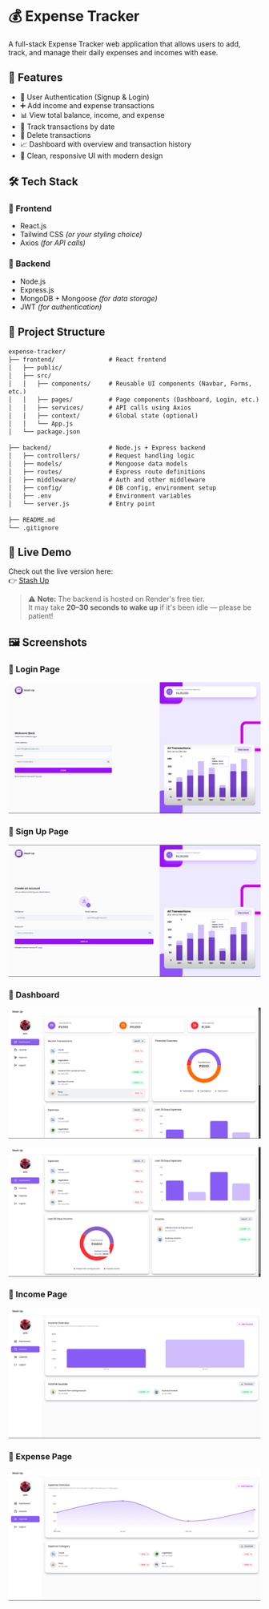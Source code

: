 # 💰 Expense Tracker

A full-stack Expense Tracker web application that allows users to add, track, and manage their daily expenses and incomes with ease.


## 📌 Features

- 🔐 User Authentication (Signup & Login)
- ➕ Add income and expense transactions
- 📊 View total balance, income, and expense
- 📅 Track transactions by date
- 🧾 Delete transactions
- 📈 Dashboard with overview and transaction history
- 🎨 Clean, responsive UI with modern design


## 🛠️ Tech Stack

### 🔹 Frontend
- React.js  
- Tailwind CSS *(or your styling choice)*  
- Axios *(for API calls)*

### 🔹 Backend
- Node.js  
- Express.js  
- MongoDB + Mongoose *(for data storage)*  
- JWT *(for authentication)*

## 📁 Project Structure
```
expense-tracker/
├── frontend/               # React frontend
│   ├── public/
│   ├── src/
│   │   ├── components/     # Reusable UI components (Navbar, Forms, etc.)
│   │   ├── pages/          # Page components (Dashboard, Login, etc.)
│   │   ├── services/       # API calls using Axios
│   │   ├── context/        # Global state (optional)
│   │   └── App.js
│   └── package.json

├── backend/                # Node.js + Express backend
│   ├── controllers/        # Request handling logic
│   ├── models/             # Mongoose data models
│   ├── routes/             # Express route definitions
│   ├── middleware/         # Auth and other middleware
│   ├── config/             # DB config, environment setup
│   ├── .env                # Environment variables
│   └── server.js           # Entry point

├── README.md
└── .gitignore
```

## 🚀 Live Demo

Check out the live version here:  
👉 [Stash Up](https://stashup.vercel.app/login)

> ⚠️ **Note:** The backend is hosted on Render's free tier.  
> It may take **20–30 seconds to wake up** if it's been idle — please be patient!


## 🖼️ Screenshots

### 🔹 Login Page
![Login Page](frontend/expense-tracker/public/login.png)

### 🔹 Sign Up Page
![Login Page](frontend/expense-tracker/public/signup.png)

### 🔹 Dashboard
![Dashboard](frontend/expense-tracker/public/dashboard_1.png)

![Dashboard](frontend/expense-tracker/public/dashboard_2.png)

### 🔹 Income Page
![Login Page](frontend/expense-tracker/public/income.png)

### 🔹 Expense Page
![Login Page](frontend/expense-tracker/public/expense.png)








 




